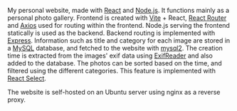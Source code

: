 My personal website, made with [React](https://react.dev/) and [Node.js](https://nodejs.org/en). It functions mainly as a personal photo gallery. Frontend is created with [Vite](https://vite.dev/) + React, [React Router](https://reactrouter.com/) and [Axios](https://axios-http.com/) used for routing within the frontend. Node.js serving the frontend statically is used as the backend. Backend routing is implemented with [Express](https://expressjs.com/). Information such as title and category for each image are stored in a [MySQL](https://www.mysql.com/) database, and fetched to the website with [mysql2](https://github.com/sidorares/node-mysql2). The creation time is extracted from the images' exif data using [ExifReader](https://github.com/mattiasw/ExifReader) and also added to the database. The photos can be sorted based on the time, and filtered using the different categories. This feature is implemented with [React Select](https://react-select.com/).

The website is self-hosted on an Ubuntu server using nginx as a reverse proxy.
